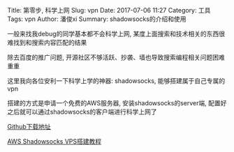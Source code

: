 Title: 第零步, 科学上网
Slug: vpn
Date: 2017-07-06 11:27
Category: 工具
Tags: vpn
Author: 潘俊xi
Summary: shadowsocks的介绍和使用


一般来找我debug的同学基本都不会科学上网, 某度上面搜索和技术相关的东西很难找到和搜索内容匹配的结果 <br>

除去百度的推广问题, 开源社区不够活跃、抄袭、墙也导致搜索编程相关问题困难重重 <br>

这里我向各位安利一下科学上学的神器: shadowsocks, 能够搭建属于自己专属的vpn <br>

搭建的方式是申请一个免费的AWS服务器, 安装shadowsocks的server端, 配置好之后就可以通过shadowsocks的客户端进行科学上网了 <br>

[Github下载地址](https://github.com/shadowsocks/shadowsocks/wiki/Ports-and-Clients) <br>

[AWS Shadowsocks VPS搭建教程](http://bbs.ngacn.cc/read.php?tid=7780083)

